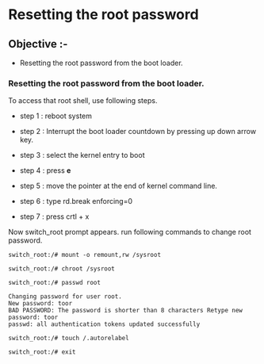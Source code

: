 # <cneter> **Resetting the root password**</center>
## Objective :-
- Resetting the root password from the boot loader.

### Resetting the root password from the boot loader.
To access that root shell, use following steps.
- step 1 : reboot system

- step 2 : Interrupt the boot loader countdown by pressing up down arrow key.
- step 3 : select the kernel entry to boot
- step 4 : press **e**
- step 5 : move the pointer at the end of kernel command line.
- step 6 : type rd.break enforcing=0
- step 7 : press crtl + x

Now switch_root prompt appears. run following commands to change root password.

```
switch_root:/# mount -o remount,rw /sysroot

switch_root:/# chroot /sysroot

switch_root:/# passwd root

Changing password for user root. 
New password: toor 
BAD PASSWORD: The password is shorter than 8 characters Retype new password: toor 
passwd: all authentication tokens updated successfully

switch_root:/# touch /.autorelabel

switch_root:/# exit
```